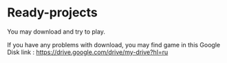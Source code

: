# Ready-projects
You may download and try to play.

If you have any problems with download, you may find game in this Google Disk link : https://drive.google.com/drive/my-drive?hl=ru
